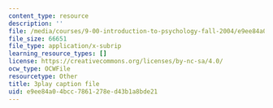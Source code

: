 ```yaml
---
content_type: resource
description: ''
file: /media/courses/9-00-introduction-to-psychology-fall-2004/e9ee84a04bcc7861278ed43b1a8bde21_10510.srt
file_size: 66651
file_type: application/x-subrip
learning_resource_types: []
license: https://creativecommons.org/licenses/by-nc-sa/4.0/
ocw_type: OCWFile
resourcetype: Other
title: 3play caption file
uid: e9ee84a0-4bcc-7861-278e-d43b1a8bde21
---
```

